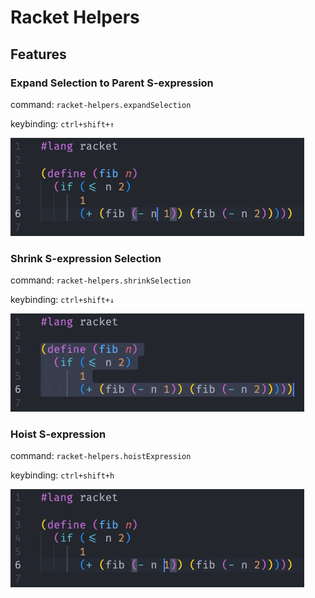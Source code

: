 # Racket Helpers

## Features

### Expand Selection to Parent S-expression

command: `racket-helpers.expandSelection`

keybinding: `ctrl+shift+↑`

![a gif showing a selection expanding](./readme-assets/expand.gif)

### Shrink S-expression Selection

command: `racket-helpers.shrinkSelection`

keybinding: `ctrl+shift+↓`

![a gif showing a selection shrinking](./readme-assets/shrink.gif)

### Hoist S-expression

command: `racket-helpers.hoistExpression`

keybinding: `ctrl+shift+h`

![a gif showing a S-expression being hoisted](./readme-assets/hoist.gif)
